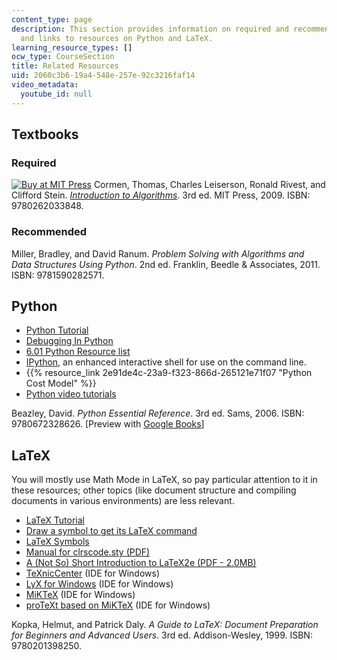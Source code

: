 ```yaml
---
content_type: page
description: This section provides information on required and recommended textbooks
  and links to resources on Python and LaTeX.
learning_resource_types: []
ocw_type: CourseSection
title: Related Resources
uid: 2060c3b6-19a4-548e-257e-92c3216faf14
video_metadata:
  youtube_id: null
---
```


Textbooks
---------

### Required

[![Buy at MIT Press](/images/mp_logo.gif)](https://mitpress.mit.edu/9780262033848) Cormen, Thomas, Charles Leiserson, Ronald Rivest, and Clifford Stein. [_Introduction to Algorithms_](https://mitpress.mit.edu/9780262033848). 3rd ed. MIT Press, 2009. ISBN: 9780262033848.

### Recommended

Miller, Bradley, and David Ranum. _Problem Solving with Algorithms and Data Structures Using Python_. 2nd ed. Franklin, Beedle & Associates, 2011. ISBN: 9781590282571.

Python
------

*   [Python Tutorial](http://docs.python.org/tut/)
*   [Debugging In Python](http://pythonconquerstheuniverse.wordpress.com/category/python-debugger/)
*   [6.01 Python Resource list](http://courses.csail.mit.edu/6.01/fall07/resource.html)
*   [IPython](http://scipy-ipython.readthedocs.io/en/latest/), an enhanced interactive shell for use on the command line.
*   {{% resource_link 2e91de4c-23a9-f323-866d-265121e71f07 "Python Cost Model" %}}
*   [Python video tutorials](http://www.catonmat.net/blog/learning-python-programming-language-through-video-lectures/)

Beazley, David. _Python Essential Reference_. 3rd ed. Sams, 2006. ISBN: 9780672328626. \[Preview with [Google Books](http://books.google.com/books?id=kQom0WiUbZQC&printsec=frontcover)\]

LaTeX
-----

You will mostly use Math Mode in LaTeX, so pay particular attention to it in these resources; other topics (like document structure and compiling documents in various environments) are less relevant.

*   [LaTeX Tutorial](http://www.maths.tcd.ie/~dwilkins/LaTeXPrimer/)
*   [Draw a symbol to get its LaTeX command](http://detexify.kirelabs.org/classify.html)
*   [LaTeX Symbols](http://www.artofproblemsolving.com/wiki/index.php/LaTeX:Symbols)
*   [Manual for clrscode.sty (PDF)](http://courses.csail.mit.edu/6.006/fall11/rsrc/clrscode.pdf)
*   [A (Not So) Short Introduction to LaTeX2e (PDF - 2.0MB)](http://tobi.oetiker.ch/lshort/lshort.pdf)
*   [TeXnicCenter](http://www.texniccenter.org/) (IDE for Windows)
*   [LyX for Windows](http://wiki.lyx.org/Windows/Windows) (IDE for Windows)
*   [MiKTeX](http://miktex.org/) (IDE for Windows)
*   [proTeXt based on MiKTeX](http://www.tug.org/protext/) (IDE for Windows)

Kopka, Helmut, and Patrick Daly. _A Guide to LaTeX: Document Preparation for Beginners and Advanced Users_. 3rd ed. Addison-Wesley, 1999. ISBN: 9780201398250.